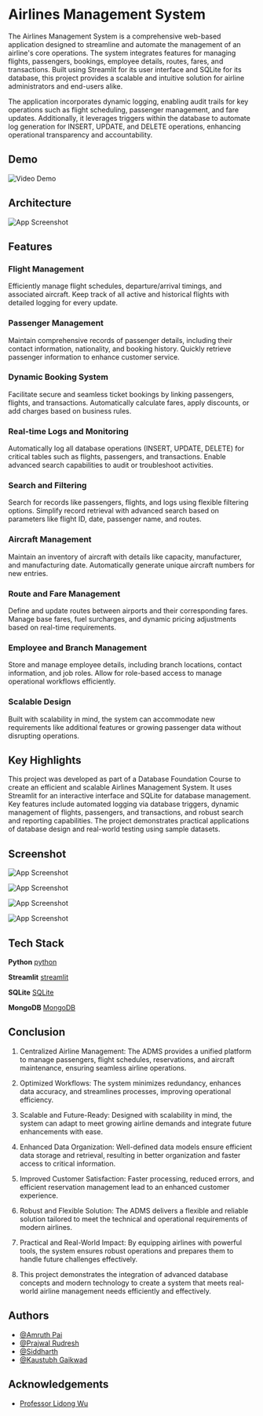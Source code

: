 
# Airlines Management System
The Airlines Management System is a comprehensive web-based application designed to streamline and automate the management of an airline's core operations. The system integrates features for managing flights, passengers, bookings, employee details, routes, fares, and transactions. Built using Streamlit for its user interface and SQLite for its database, this project provides a scalable and intuitive solution for airline administrators and end-users alike.

The application incorporates dynamic logging, enabling audit trails for key operations such as flight scheduling, passenger management, and fare updates. Additionally, it leverages triggers within the database to automate log generation for INSERT, UPDATE, and DELETE operations, enhancing operational transparency and accountability.


## Demo

![Video Demo](https://youtu.be/yS9B4N_-r0o)
## Architecture

![App Screenshot](https://github.com/Immortal-Pi/doc_chat_bot/blob/main/resources/1.png)

## Features

### Flight Management
Efficiently manage flight schedules, departure/arrival timings, and associated aircraft. Keep track of all active and historical flights with detailed logging for every update.

### Passenger Management
Maintain comprehensive records of passenger details, including their contact information, nationality, and booking history. Quickly retrieve passenger information to enhance customer service.

### Dynamic Booking System
Facilitate secure and seamless ticket bookings by linking passengers, flights, and transactions. Automatically calculate fares, apply discounts, or add charges based on business rules.

### Real-time Logs and Monitoring
Automatically log all database operations (INSERT, UPDATE, DELETE) for critical tables such as flights, passengers, and transactions. Enable advanced search capabilities to audit or troubleshoot activities.

### Search and Filtering
Search for records like passengers, flights, and logs using flexible filtering options. Simplify record retrieval with advanced search based on parameters like flight ID, date, passenger name, and routes.

### Aircraft Management
Maintain an inventory of aircraft with details like capacity, manufacturer, and manufacturing date. Automatically generate unique aircraft numbers for new entries.

### Route and Fare Management
Define and update routes between airports and their corresponding fares. Manage base fares, fuel surcharges, and dynamic pricing adjustments based on real-time requirements.

### Employee and Branch Management
Store and manage employee details, including branch locations, contact information, and job roles. Allow for role-based access to manage operational workflows efficiently.

### Scalable Design
Built with scalability in mind, the system can accommodate new requirements like additional features or growing passenger data without disrupting operations.




## Key Highlights

This project was developed as part of a Database Foundation Course to create an efficient and scalable Airlines Management System. It uses Streamlit for an interactive interface and SQLite for database management. Key features include automated logging via database triggers, dynamic management of flights, passengers, and transactions, and robust search and reporting capabilities. The project demonstrates practical applications of database design and real-world testing using sample datasets.




## Screenshot

![App Screenshot](https://github.com/Immortal-Pi/doc_chat_bot/blob/main/resources/1.png)

![App Screenshot](https://github.com/Immortal-Pi/doc_chat_bot/blob/main/resources/2.png)

![App Screenshot](https://github.com/Immortal-Pi/doc_chat_bot/blob/main/resources/3.png)

![App Screenshot](https://github.com/Immortal-Pi/doc_chat_bot/blob/main/resources/4.png)


## Tech Stack

**Python**
[python]('https://www.python.org/')

**Streamlit** 
[streamlit](https://streamlit.io/)

**SQLite**
[SQLite](https://www.sqlite.org/)

**MongoDB**
[MongoDB](https://www.mongodb.com/)







## Conclusion
1. Centralized Airline Management: The ADMS provides a unified platform to manage passengers, flight schedules, reservations, and aircraft maintenance, ensuring seamless airline operations.

2. Optimized Workflows: The system minimizes redundancy, enhances data accuracy, and streamlines processes, improving operational efficiency.

3. Scalable and Future-Ready: Designed with scalability in mind, the system can adapt to meet growing airline demands and integrate future enhancements with ease.

4. Enhanced Data Organization: Well-defined data models ensure efficient data storage and retrieval, resulting in better organization and faster access to critical information.

5. Improved Customer Satisfaction: Faster processing, reduced errors, and efficient reservation management lead to an enhanced customer experience.

6. Robust and Flexible Solution: The ADMS delivers a flexible and reliable solution tailored to meet the technical and operational requirements of modern airlines.

7. Practical and Real-World Impact: By equipping airlines with powerful tools, the system ensures robust operations and prepares them to handle future challenges effectively.

8. This project demonstrates the integration of advanced database concepts and modern technology to create a system that meets real-world airline management needs efficiently and effectively.
## Authors

- [@Amruth Pai](https://www.linkedin.com/in/amruthpai/)
- [@Prajwal Rudresh](https://www.linkedin.com/in/prajwalrudresh/)
- [@Siddharth ](https://www.linkedin.com/in/siddharthbhamare/)
- [@Kaustubh Gaikwad ](https://www.linkedin.com/in/kaustubhgaikwad-msba/)


## Acknowledgements
 - [Professor Lidong Wu](https://jindal.utdallas.edu/faculty/lidong-wu)


